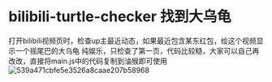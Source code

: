# bilibili-turtle-checker 找到大乌龟
打开bilibili视频页时，检查up主最近动态，如果最近包含某东红包，给这个视频显示一个摇尾巴的大乌龟
纯娱乐，只检查了第一页，代码比较糙，大家可以自己再改改，直接将main.js中的代码复制到油猴即可使用
![539a471cbfe5e3526a8caae207b58968](https://github.com/user-attachments/assets/e3c3e784-4c44-45a9-bbbb-0d9a52031802)
